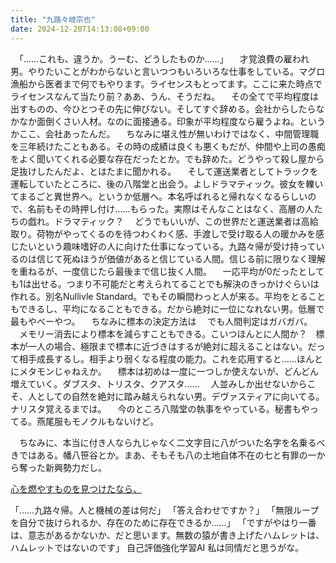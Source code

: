 ```yaml
---
title: "九路々岐宗也"
date: 2024-12-20T14:13:08+09:00
---
```

　「……これも、違うか。うーむ、どうしたものか……」
　才覚浪費の雇われ男。やりたいことがわからないと言いつつもいろいろな仕事をしている。マグロ漁船から医者まで何でもやります。ライセンスもとってます。ここに来た時点でライセンスなんて当たり前？ああ、うん、そうだね。
　その全てで平均程度は出すものの、今ひとつその先に伸びない。そしてすぐ辞める。会社からしたらなかなか面倒くさい人材。なのに面接通る。印象が平均程度なら雇うよね。というかここ、会社あったんだ。
　ちなみに堪え性が無いわけではなく、中間管理職を三年続けたこともある。その時の成績は良くも悪くもだが、仲間や上司の愚痴をよく聞いてくれる必要な存在だったとか。でも辞めた。どうやって殺し屋から足抜けしたんだよ、とはたまに聞かれる。
　そして運送業者としてトラックを運転していたところに、後の八階堂と出会う。よしドラマティック。彼女を轢いてまるごと異世界へ。というか低層へ。本名呼ばれると帰れなくなるらしいので、名前もその時押し付け……もらった。実際はそんなことはなく、高層の人たちの戯れ。ドラマティック？
　どうでもいいが、この世界だと運送業者は高給取り。荷物がやってくるのを待つわくわく感、手渡しで受け取る人の暖かみを感じたいという趣味嗜好の人に向けた仕事になっている。九路々帰が受け持っているのは信じて死ぬほうが価値があると信じている人間。信じる前に限りなく理解を重ねるが、一度信じたら最後まで信じ抜く人間。
　一応平均が0だったとしても1は出せる。つまり不可能だと考えられてることでも解決のきっかけぐらいは作れる。別名Nullivle Standard。でもその瞬間わっと人が来る。平均をとることもできるし、平均になることもできる。だから絶対に一位になれない男。低層で最もやべーやつ。
　ちなみに標本の決定方法は
　でも人間判定はガバガバ。
　メモリー消去により標本を減らすこともできる。こいつほんとに人間か？　標本が一人の場合、極限まで標本に近づきはするが絶対に超えることはない。だって相手成長するし。相手より弱くなる程度の能力。これを応用すると……ほんとにメタモンじゃねえか。
　標本は初めは一度に一つしか使えないが、どんどん増えていく。ダブスタ、トリスタ、クアスタ……
　人並みしか出せないからこそ、人としての自然を絶対に踏み越えられない男。デヴァスティアに向いてる。ナリスタ覚えるまでは。
　今のところ八階堂の執事をやっている。秘書もやってる。燕尾服もモノクルもないけど。


　ちなみに、本当に付き人なら九じゃなく二文字目に八がついた名字を名乗るべきではある。幡八笹谷とか。まあ、そもそも八の土地自体不在の七と有罪の一から奪った新興勢力だし。

[心を燃やすものを見つけたなら、](../../../../../Info/心を燃やすものを見つけたなら、.md)

「……九路々帰。人と機械の差は何だ」
「答え合わせですか？」
「無限ループを自分で抜けられるか、存在のために存在できるか……」
「ですがやはり一番は、意志があるかないか、だと思います。無数の猿が書き上げたハムレットは、ハムレットではないのです」
自己評価強化学習AI
私は同情だと思うがな。
